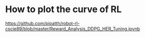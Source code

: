 # How to plot the curve of RL

https://github.com/pipatth/robot-rl-cscie89/blob/master/Reward_Analysis_DDPG_HER_Tuning.ipynb

